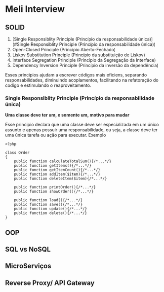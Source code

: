 # Meli Interview

## SOLID
  1. [Single Responsiblity Principle (Princípio da responsabilidade única)](#Single Responsiblity Principle (Princípio da responsabilidade única))
  2. Open-Closed Principle (Princípio Aberto-Fechado)
  3. Liskov Substitution Principle (Princípio da substituição de Liskov)
  4. Interface Segregation Principle (Princípio da Segregação da Interface)
  5. Dependency Inversion Principle (Princípio da inversão da dependência)

Esses principios ajudam a escrever códigos mais eficiens, separando responsabilidades, diminuindo acoplamentos, facilitando na refatoração do codigo e estimulando o reaproveitamento.

### Single Responsiblity Principle (Princípio da responsabilidade única)
**Uma classe deve ter um, e somente um, motivo para mudar**

Esse principio declara que uma classe deve ser especializada em um único assunto e apenas possuir uma responsabilidade, ou seja, a classe deve ter uma única tarefa ou ação para executar.
Exemplo
```
<?php

class Order
{
    public function calculateTotalSum(){/*...*/}
    public function getItems(){/*...*/}
    public function getItemCount(){/*...*/}
    public function addItem($item){/*...*/}
    public function deleteItem($item){/*...*/}

    public function printOrder(){/*...*/}
    public function showOrder(){/*...*/}

    public function load(){/*...*/}
    public function save(){/*...*/}
    public function update(){/*...*/}
    public function delete(){/*...*/}
}
```

## OOP

## SQL vs NoSQL

## MicroServiços

## Reverse Proxy/ API Gateway

